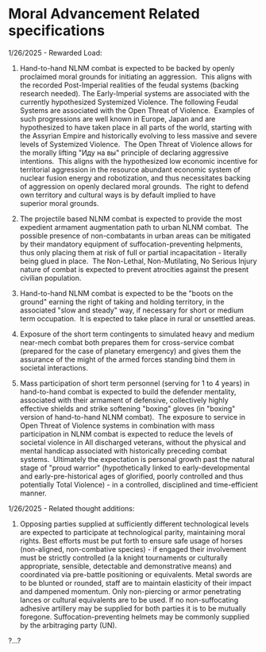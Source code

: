 # Moral Advancement Related specifications

1/26/2025 - Rewarded Load:

1. Hand-to-hand NLNM combat is expected to be backed by openly proclaimed moral grounds for initiating an aggression.  This aligns with the recorded Post-Imperial realities of the feudal systems (backing research needed). The Early-Imperial systems are associated with the currently hypothesized Systemized Violence. The following Feudal Systems are associated with the Open Threat of Violence.  Examples of such progressions are well known in Europe, Japan and are hypothesized to have taken place in all parts of the world, starting with the Assyrian Empire and historically evolving to less massive and severe levels of Systemized Violence.  The Open Threat of Violence allows for the morally lifting "Иду на вы" principle of declaring aggressive intentions.  This aligns with the hypothesized low economic incentive for territorial aggression in the resource abundant economic system of nuclear fusion energy and robotization, and thus necessitates backing of aggression on openly declared moral grounds.  The right to defend own territory and cultural ways is by default implied to have superior moral grounds.

2. The projectile based NLNM combat is expected to provide the most expedient armament augmentation path to urban NLNM combat.  The possible presence of non-combatants in urban areas can be mitigated by their mandatory equipment of suffocation-preventing helpments, thus only placing them at risk of full or partial incapacitation - literally being glued in place.  The Non-Lethal, Non-Mutilating, No Serious Injury nature of combat is expected to prevent atrocities against the present civilian population.

3. Hand-to-hand NLNM combat is expected to be the "boots on the ground" earning the right of taking and holding territory, in the associated "slow and steady" way, if necessary for short or medium term occupation.  It is expected to take place in rural or unsettled areas.

4. Exposure of the short term contingents to simulated heavy and medium near-mech combat both prepares them for cross-service combat (prepared for the case of planetary emergency) and gives them the assurance of the might of the armed forces standing bind them in societal interactions.

5. Mass participation of short term personnel (serving for 1 to 4 years) in hand-to-hand combat is expected to build the defender mentality, associated with their armament of defensive, collectively highly effective shields and strike softening "boxing" gloves (in "boxing" version of hand-to-hand NLNM combat).  The exposure to service in Open Threat of Violence systems in combination with mass participation in NLNM combat is expected to reduce the levels of societal violence in All discharged veterans, without the physical and mental handicap associated with historically preceding combat systems.  Ultimately the expectation is personal growth past the natural stage of "proud warrior" (hypothetically linked to early-developmental and early-pre-historical ages of glorified, poorly controlled and thus potentially Total Violence) - in a controlled, disciplined and time-efficient manner.

1/26/2025 - Related thought additions:

1. Opposing parties supplied at sufficiently different technological levels are expected to participate at technological parity, maintaining moral rights.  Best efforts must be put forth to ensure safe usage of horses (non-aligned, non-combative species) - if engaged their involvement must be strictly controlled (a la knight tournaments or culturally appropriate, sensible, detectable and demonstrative means) and coordinated via pre-battle positioning or equivalents. Metal swords are to be blunted or rounded, staff are to maintain elasticity of their impact and dampened momentum. Only non-piercing or armor penetrating lances or cultural equivalents are to be used. If no non-suffocating adhesive artillery may be supplied for both parties it is to be mutually foregone.  Suffocation-preventing helmets may be commonly supplied by the arbitraging party (UN).

?...?
